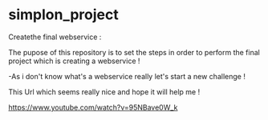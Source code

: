 # simplon_project
Createthe final webservice :

The pupose of this repository is to set the steps in order to perform the final project which is creating a webservice !

-As i don't know what's a webservice really let's start a new challenge !

This Url which seems really nice and hope it will help me !

https://www.youtube.com/watch?v=95NBave0W_k
